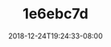 ---
title: 1e6ebc7d
date: 2018-12-24T19:24:33-08:00
draft: false
location: Utah
img_url: https://d17enza3bfujl8.cloudfront.net/1e6ebc7d.jpg
original_fn: DSCF0902_01.jpg
tags:
- Utah
- Tasha
- camping

---